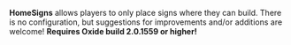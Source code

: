 **HomeSigns** allows players to only place signs where they can build. There is no configuration, but suggestions for improvements and/or additions are welcome! **Requires Oxide build 2.0.1559 or higher!**